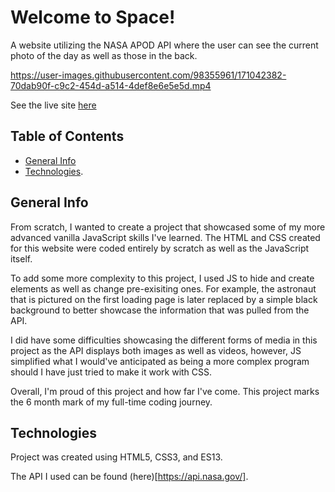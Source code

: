# Welcome to Space!

A website utilizing the NASA APOD API where the user can see the current photo of the day as well as those in the back.

https://user-images.githubusercontent.com/98355961/171042382-70dab90f-c9c2-454d-a514-4def8e6e5e5d.mp4

See the live site [here](https://welcometospace.netlify.app/)


## Table of Contents

* [General Info](#general-info)
* [Technologies](#technologies).

## General Info

From scratch, I wanted to create a project that showcased some of my more advanced vanilla JavaScript skills I've learned. The HTML and CSS created for this website were coded entirely by scratch as well as the JavaScript itself.

To add some more complexity to this project, I used JS to hide and create elements as well as change pre-exisiting ones. For example, the astronaut that is pictured on the first loading page is later replaced by a simple black background to better showcase the information that was pulled from the API. 

I did have some difficulties showcasing the different forms of media in this project as the API displays both images as well as videos, however, JS simplified what I would've anticipated as being a more complex program should I have just tried to make it work with CSS.

Overall, I'm proud of this project and how far I've come. This project marks the 6 month mark of my full-time coding journey.

## Technologies

Project was created using HTML5, CSS3, and ES13.

The API I used can be found (here)[https://api.nasa.gov/]. 

